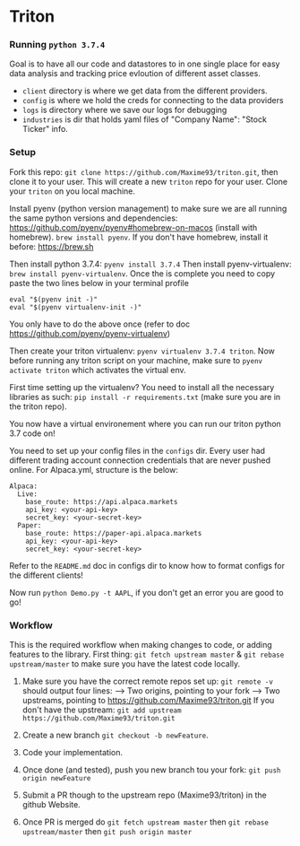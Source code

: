 # Triton
### Running `python 3.7.4`
Goal is to have all our code and datastores to in one single place for easy data analysis and tracking price evloution of different asset classes.

- `client` directory is where we get data from the different providers.
- `config` is where we hold the creds for connecting to the data providers
- `logs` is directory where we save our logs for debugging
- `industries` is dir that holds yaml files of "Company Name": "Stock Ticker" info.

### Setup
Fork this repo: `git clone https://github.com/Maxime93/triton.git`, then clone it to your user. This will create a new `triton` repo for your user.
Clone your `triton` on you local machine.

Install pyenv (python version management) to make sure we are all running the same python versions and dependencies: https://github.com/pyenv/pyenv#homebrew-on-macos (install with homebrew). `brew install pyenv`. If you don't have homebrew, install it before: https://brew.sh

Then install python 3.7.4: `pyenv install 3.7.4`
Then install pyenv-virtualenv: `brew install pyenv-virtualenv`.
Once the is complete you need to copy paste the two lines below in your terminal profile
```
eval "$(pyenv init -)"
eval "$(pyenv virtualenv-init -)"
```
You only have to do the above once (refer to doc https://github.com/pyenv/pyenv-virtualenv)

Then create your triton virtualenv: `pyenv virtualenv 3.7.4 triton`. Now before running any triton script on your machine, make sure to `pyenv activate triton` which activates the virtual env.

First time setting up the virtualenv? You need to install all the necessary libraries as such: `pip install -r requirements.txt` (make sure you are in the triton repo).

You now have a virtual environement where you can run our triton python 3.7 code on!

You need to set up your config files in the `configs` dir. Every user had different trading account connection credentials that are never pushed online.
For Alpaca.yml, structure is the below:
```
Alpaca:
  Live:
    base_route: https://api.alpaca.markets
    api_key: <your-api-key>
    secret_key: <your-secret-key>
  Paper:
    base_route: https://paper-api.alpaca.markets
    api_key: <your-api-key>
    secret_key: <your-secret-key>
```
Refer to the `README.md` doc in configs dir to know how to format configs for the different clients!

Now run `python Demo.py -t AAPL`, if you don't get an error you are good to go!

### Workflow

This is the required workflow when making changes to code, or adding features to the library.
First thing: `git fetch upstream master` & `git rebase upstream/master` to make sure you have the latest code locally.

1. Make sure you have the correct remote repos set up:
`git remote -v` should output four lines:
--> Two origins, pointing to your fork
--> Two upstreams, pointing to https://github.com/Maxime93/triton.git
If you don't have the upstream: `git add upstream https://github.com/Maxime93/triton.git`

2. Create a new branch `git checkout -b newFeature`.
3. Code your implementation.
4. Once done (and tested), push you new branch tou your fork: `git push origin newFeature`
5. Submit a PR though to the upstream repo (Maxime93/triton) in the github Website.
6. Once PR is merged do `git fetch upstream master` then `git rebase upstream/master` then `git push origin master`